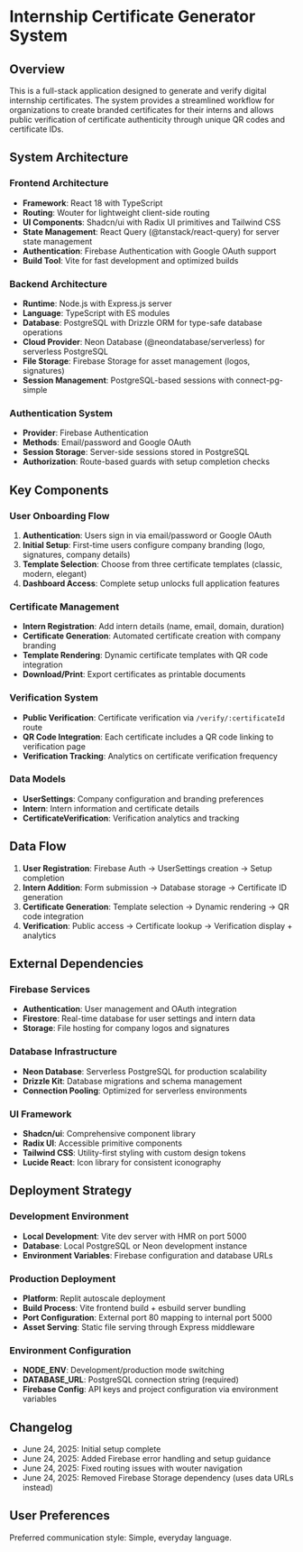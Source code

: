 # Internship Certificate Generator System

## Overview

This is a full-stack application designed to generate and verify digital internship certificates. The system provides a streamlined workflow for organizations to create branded certificates for their interns and allows public verification of certificate authenticity through unique QR codes and certificate IDs.

## System Architecture

### Frontend Architecture
- **Framework**: React 18 with TypeScript
- **Routing**: Wouter for lightweight client-side routing
- **UI Components**: Shadcn/ui with Radix UI primitives and Tailwind CSS
- **State Management**: React Query (@tanstack/react-query) for server state management
- **Authentication**: Firebase Authentication with Google OAuth support
- **Build Tool**: Vite for fast development and optimized builds

### Backend Architecture
- **Runtime**: Node.js with Express.js server
- **Language**: TypeScript with ES modules
- **Database**: PostgreSQL with Drizzle ORM for type-safe database operations
- **Cloud Provider**: Neon Database (@neondatabase/serverless) for serverless PostgreSQL
- **File Storage**: Firebase Storage for asset management (logos, signatures)
- **Session Management**: PostgreSQL-based sessions with connect-pg-simple

### Authentication System
- **Provider**: Firebase Authentication
- **Methods**: Email/password and Google OAuth
- **Session Storage**: Server-side sessions stored in PostgreSQL
- **Authorization**: Route-based guards with setup completion checks

## Key Components

### User Onboarding Flow
1. **Authentication**: Users sign in via email/password or Google OAuth
2. **Initial Setup**: First-time users configure company branding (logo, signatures, company details)
3. **Template Selection**: Choose from three certificate templates (classic, modern, elegant)
4. **Dashboard Access**: Complete setup unlocks full application features

### Certificate Management
- **Intern Registration**: Add intern details (name, email, domain, duration)
- **Certificate Generation**: Automated certificate creation with company branding
- **Template Rendering**: Dynamic certificate templates with QR code integration
- **Download/Print**: Export certificates as printable documents

### Verification System
- **Public Verification**: Certificate verification via `/verify/:certificateId` route
- **QR Code Integration**: Each certificate includes a QR code linking to verification page
- **Verification Tracking**: Analytics on certificate verification frequency

### Data Models
- **UserSettings**: Company configuration and branding preferences
- **Intern**: Intern information and certificate details
- **CertificateVerification**: Verification analytics and tracking

## Data Flow

1. **User Registration**: Firebase Auth → UserSettings creation → Setup completion
2. **Intern Addition**: Form submission → Database storage → Certificate ID generation
3. **Certificate Generation**: Template selection → Dynamic rendering → QR code integration
4. **Verification**: Public access → Certificate lookup → Verification display + analytics

## External Dependencies

### Firebase Services
- **Authentication**: User management and OAuth integration
- **Firestore**: Real-time database for user settings and intern data
- **Storage**: File hosting for company logos and signatures

### Database Infrastructure
- **Neon Database**: Serverless PostgreSQL for production scalability
- **Drizzle Kit**: Database migrations and schema management
- **Connection Pooling**: Optimized for serverless environments

### UI Framework
- **Shadcn/ui**: Comprehensive component library
- **Radix UI**: Accessible primitive components
- **Tailwind CSS**: Utility-first styling with custom design tokens
- **Lucide React**: Icon library for consistent iconography

## Deployment Strategy

### Development Environment
- **Local Development**: Vite dev server with HMR on port 5000
- **Database**: Local PostgreSQL or Neon development instance
- **Environment Variables**: Firebase configuration and database URLs

### Production Deployment
- **Platform**: Replit autoscale deployment
- **Build Process**: Vite frontend build + esbuild server bundling
- **Port Configuration**: External port 80 mapping to internal port 5000
- **Asset Serving**: Static file serving through Express middleware

### Environment Configuration
- **NODE_ENV**: Development/production mode switching
- **DATABASE_URL**: PostgreSQL connection string (required)
- **Firebase Config**: API keys and project configuration via environment variables

## Changelog
- June 24, 2025: Initial setup complete
- June 24, 2025: Added Firebase error handling and setup guidance
- June 24, 2025: Fixed routing issues with wouter navigation
- June 24, 2025: Removed Firebase Storage dependency (uses data URLs instead)

## User Preferences

Preferred communication style: Simple, everyday language.